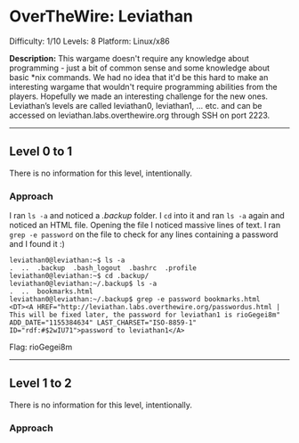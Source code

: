 # OverTheWire: Leviathan

Difficulty:     1/10
Levels:         8
Platform:   Linux/x86

**Description:** This wargame doesn't require any knowledge about programming - just a bit of common sense and some knowledge about basic *nix commands. We had no idea that it'd be this hard to make an interesting wargame that wouldn't require programming abilities from the players. Hopefully we made an interesting challenge for the new ones. Leviathan’s levels are called leviathan0, leviathan1, … etc. and can be accessed on leviathan.labs.overthewire.org through SSH on port 2223.

---

## Level 0 to 1

There is no information for this level, intentionally.

### Approach

I ran `ls -a` and noticed a *.backup* folder. I `cd` into it and ran `ls -a` again and noticed an HTML file. Opening the file I noticed massive lines of text. I ran `grep -e password` on the file to check for any lines containing a password and I found it :)

```console
leviathan0@leviathan:~$ ls -a
.  ..  .backup  .bash_logout  .bashrc  .profile
leviathan0@leviathan:~$ cd .backup/
leviathan0@leviathan:~/.backup$ ls -a
.  ..  bookmarks.html
leviathan0@leviathan:~/.backup$ grep -e password bookmarks.html
<DT><A HREF="http://leviathan.labs.overthewire.org/passwordus.html | This will be fixed later, the password for leviathan1 is rioGegei8m" ADD_DATE="1155384634" LAST_CHARSET="ISO-8859-1" ID="rdf:#$2wIU71">password to leviathan1</A>
```

Flag: rioGegei8m

---

## Level 1 to 2

There is no information for this level, intentionally.

### Approach

